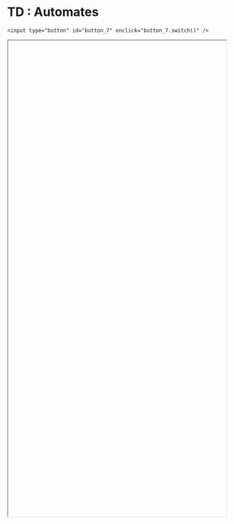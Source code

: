 # TD : Automates

<script>
    $(function() {
        document.getElementById("main-content").style.maxWidth = "90%";
        button_7 = button_cor(
            'https://raw.githubusercontent.com/fortierq/cours/main/langage/automate/td/td_automate.pdf',
            '7',
            'button_7'
        );
    });
</script>

```{margin}
<input type="button" id="button_7" onclick="button_7.switch()" />
```

<iframe id="7" height=1100 width=100% allowfullscreen></iframe>
